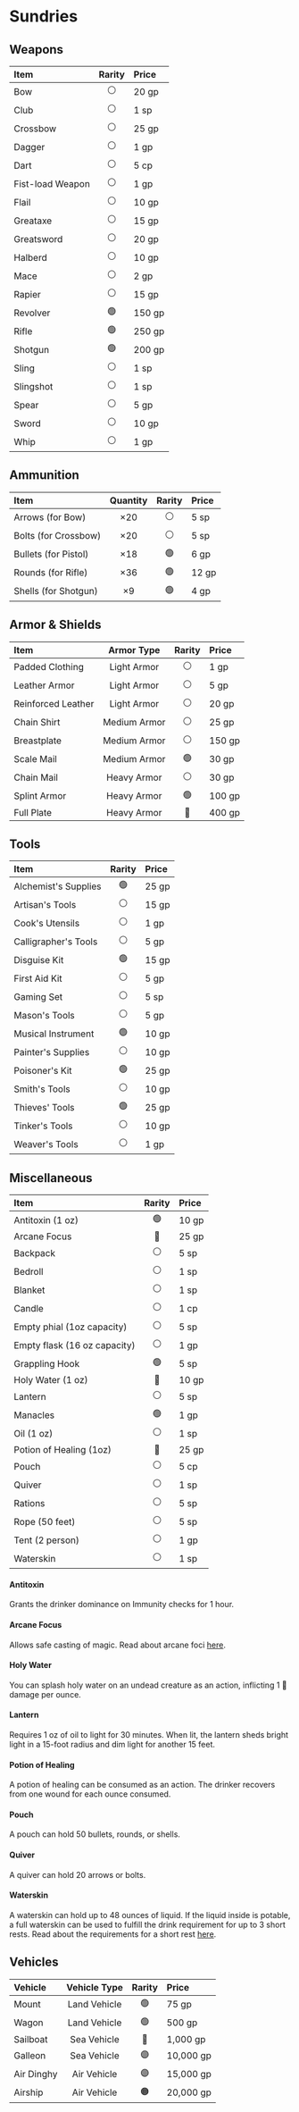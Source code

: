 # Sundries

## Weapons

| Item | Rarity | Price |
| :--- | :---: | :--- |
| Bow | ⚪ | 20 gp |
| Club | ⚪ | 1 sp |
| Crossbow | ⚪ | 25 gp |
| Dagger | ⚪ | 1 gp |
| Dart | ⚪ | 5 cp |
| Fist-load Weapon | ⚪ | 1 gp |
| Flail | ⚪ | 10 gp |
| Greataxe | ⚪ | 15 gp |
| Greatsword | ⚪ | 20 gp |
| Halberd | ⚪ | 10 gp |
| Mace | ⚪ | 2 gp |
| Rapier | ⚪ | 15 gp |
| Revolver | 🟢 | 150 gp |
| Rifle | 🟢 | 250 gp |
| Shotgun | 🟢 | 200 gp |
| Sling | ⚪ | 1 sp |
| Slingshot | ⚪ | 1 sp |
| Spear | ⚪ | 5 gp |
| Sword | ⚪ | 10 gp |
| Whip | ⚪ | 1 gp |

## Ammunition

| Item | Quantity | Rarity | Price |
| :--- | :---: | :---: | :--- |
| Arrows \(for Bow\) | ×20 | ⚪ | 5 sp |
| Bolts \(for Crossbow\) | ×20 | ⚪ | 5 sp |
| Bullets \(for Pistol\) | ×18 | 🟢 | 6 gp |
| Rounds \(for Rifle\) | ×36 | 🟢 | 12 gp |
| Shells \(for Shotgun\) | ×9 | 🟢 | 4 gp |

## Armor & Shields

| Item | Armor Type | Rarity | Price |
| :--- | :---: | :---: | :--- |
| Padded Clothing | Light Armor | ⚪ | 1 gp |
| Leather Armor | Light Armor | ⚪ | 5 gp |
| Reinforced Leather | Light Armor | ⚪ | 20 gp |
| Chain Shirt | Medium Armor | ⚪ | 25 gp |
| Breastplate | Medium Armor | ⚪ | 150 gp |
| Scale Mail | Medium Armor | 🟢 | 30 gp |
| Chain Mail | Heavy Armor | ⚪ | 30 gp |
| Splint Armor | Heavy Armor | 🟢 | 100 gp |
| Full Plate | Heavy Armor | 🔵 | 400 gp |

## Tools

| Item | Rarity | Price |
| :--- | :---: | :--- |
| Alchemist's Supplies | 🟢 | 25 gp |
| Artisan's Tools | ⚪ | 15 gp |
| Cook's Utensils | ⚪ | 1 gp |
| Calligrapher's Tools | ⚪ | 5 gp |
| Disguise Kit | 🟢 | 15 gp |
| First Aid Kit | ⚪ | 5 gp |
| Gaming Set | ⚪ | 5 sp |
| Mason's Tools | ⚪ | 5 gp |
| Musical Instrument | 🟢 | 10 gp |
| Painter's Supplies | ⚪ | 10 gp |
| Poisoner's Kit | 🟢 | 25 gp |
| Smith's Tools | ⚪ | 10 gp |
| Thieves' Tools | 🟢 | 25 gp |
| Tinker's Tools | ⚪ | 10 gp |
| Weaver's Tools | ⚪ | 1 gp |

## Miscellaneous

| Item | Rarity | Price |
| :--- | :---: | :--- |
| Antitoxin \(1 oz\) | 🟢 | 10 gp |
| Arcane Focus | 🔵 | 25 gp |
| Backpack | ⚪ | 5 sp |
| Bedroll | ⚪ | 1 sp |
| Blanket | ⚪ | 1 sp |
| Candle | ⚪ | 1 cp |
| Empty phial \(1oz capacity\) | ⚪ | 5 sp |
| Empty flask \(16 oz capacity\) | ⚪ | 1 gp |
| Grappling Hook | 🟢 | 5 sp |
| Holy Water \(1 oz\) | 🔵 | 10 gp |
| Lantern | ⚪ | 5 sp |
| Manacles | 🟢 | 1 gp |
| Oil \(1 oz\) | ⚪ | 1 sp |
| Potion of Healing \(1oz\) | 🔵 | 25 gp |
| Pouch | ⚪ | 5 cp |
| Quiver | ⚪ | 1 sp |
| Rations | ⚪ | 5 sp |
| Rope \(50 feet\) | ⚪ | 5 sp |
| Tent \(2 person\) | ⚪ | 1 gp |
| Waterskin | ⚪ | 1 sp |

#### Antitoxin

Grants the drinker dominance on Immunity checks for 1 hour.

#### Arcane Focus

Allows safe casting of magic. Read about arcane foci [here](../game-rules/mana-fighting-and-magic.md#arcane-focus).

#### Holy Water

You can splash holy water on an undead creature as an action, inflicting 1 🌟 damage per ounce.

#### Lantern

Requires 1 oz of oil to light for 30 minutes. When lit, the lantern sheds bright light in a 15-foot radius and dim light for another 15 feet.

#### Potion of Healing

A potion of healing can be consumed as an action. The drinker recovers from one wound for each ounce consumed.

#### Pouch

A pouch can hold 50 bullets, rounds, or shells.

#### Quiver

A quiver can hold 20 arrows or bolts.

#### Waterskin

A waterskin can hold up to 48 ounces of liquid. If the liquid inside is potable, a full waterskin can be used to fulfill the drink requirement for up to 3 short rests. Read about the requirements for a short rest [here](../game-rules/playing-the-game.md#short-rest).

## Vehicles

| Vehicle | Vehicle Type | Rarity | Price |
| :--- | :---: | :---: | :--- |
| Mount | Land Vehicle | 🟢 | 75 gp |
| Wagon | Land Vehicle | 🟢 | 500 gp |
| Sailboat | Sea Vehicle | 🔵 | 1,000 gp |
| Galleon | Sea Vehicle | 🟣 | 10,000 gp |
| Air Dinghy | Air Vehicle | 🟣 | 15,000 gp |
| Airship | Air Vehicle | 🟠 | 20,000 gp |



